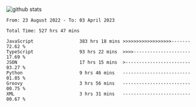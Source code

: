 
![github stats](https://github-readme-stats.vercel.app/api?username=realmahd1&show_icons=true&theme=codeSTACKr&hide_rank=true&count_private=true)

<!--START_SECTION:waka-->

```text
From: 23 August 2022 - To: 03 April 2023

Total Time: 527 hrs 47 mins

JavaScript                 383 hrs 18 mins >>>>>>>>>>>>>>>>>>-------   72.62 %
TypeScript                 93 hrs 22 mins  >>>>---------------------   17.69 %
JSON                       17 hrs 15 mins  >------------------------   03.27 %
Python                     9 hrs 46 mins   -------------------------   01.85 %
Groovy                     3 hrs 56 mins   -------------------------   00.75 %
XML                        3 hrs 31 mins   -------------------------   00.67 %
```

<!--END_SECTION:waka-->
